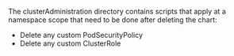 The clusterAdministration directory contains scripts that apply at a namespace scope that need to be done after deleting the chart:

* Delete any custom PodSecurityPolicy
* Delete any custom ClusterRole

